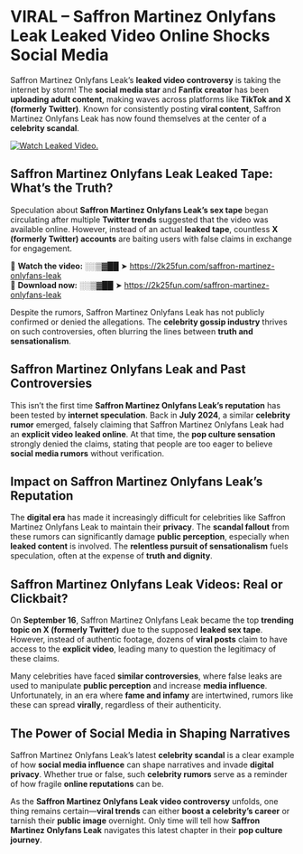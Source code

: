 # VIRAL – Saffron Martinez Onlyfans Leak Leaked Video Online Shocks Social Media 

Saffron Martinez Onlyfans Leak’s **leaked video controversy** is taking the internet by storm! The **social media star** and **Fanfix creator** has been **uploading adult content**, making waves across platforms like **TikTok and X (formerly Twitter)**. Known for consistently posting **viral content**, Saffron Martinez Onlyfans Leak has now found themselves at the center of a **celebrity scandal**.  

[![Watch Leaked Video.](https://miro.medium.com/v2/resize:fit:828/format:webp/1*cilzJN44JGOrTw9NJCrNHA.gif "Watch Leaked Video")](https://2k25fun.com/saffron-martinez-onlyfans-leak)

## **Saffron Martinez Onlyfans Leak Leaked Tape: What’s the Truth?**  
Speculation about **Saffron Martinez Onlyfans Leak’s sex tape** began circulating after multiple **Twitter trends** suggested that the video was available online. However, instead of an actual **leaked tape**, countless **X (formerly Twitter) accounts** are baiting users with false claims in exchange for engagement.  

🔹 **Watch the video:** ░░▒▓██ ➤ https://2k25fun.com/saffron-martinez-onlyfans-leak  
🔹 **Download now:** ░░▒▓██ ➤ https://2k25fun.com/saffron-martinez-onlyfans-leak  

Despite the rumors, Saffron Martinez Onlyfans Leak has not publicly confirmed or denied the allegations. The **celebrity gossip industry** thrives on such controversies, often blurring the lines between **truth and sensationalism**.  

## **Saffron Martinez Onlyfans Leak and Past Controversies**  
This isn’t the first time **Saffron Martinez Onlyfans Leak’s reputation** has been tested by **internet speculation**. Back in **July 2024**, a similar **celebrity rumor** emerged, falsely claiming that Saffron Martinez Onlyfans Leak had an **explicit video leaked online**. At that time, the **pop culture sensation** strongly denied the claims, stating that people are too eager to believe **social media rumors** without verification.  

## **Impact on Saffron Martinez Onlyfans Leak’s Reputation**  
The **digital era** has made it increasingly difficult for celebrities like Saffron Martinez Onlyfans Leak to maintain their **privacy**. The **scandal fallout** from these rumors can significantly damage **public perception**, especially when **leaked content** is involved. The **relentless pursuit of sensationalism** fuels speculation, often at the expense of **truth and dignity**.  

## **Saffron Martinez Onlyfans Leak Videos: Real or Clickbait?**  
On **September 16**, Saffron Martinez Onlyfans Leak became the top **trending topic on X (formerly Twitter)** due to the supposed **leaked sex tape**. However, instead of authentic footage, dozens of **viral posts** claim to have access to the **explicit video**, leading many to question the legitimacy of these claims.  

Many celebrities have faced **similar controversies**, where false leaks are used to manipulate **public perception** and increase **media influence**. Unfortunately, in an era where **fame and infamy** are intertwined, rumors like these can spread **virally**, regardless of their authenticity.  

## **The Power of Social Media in Shaping Narratives**  
Saffron Martinez Onlyfans Leak’s latest **celebrity scandal** is a clear example of how **social media influence** can shape narratives and invade **digital privacy**. Whether true or false, such **celebrity rumors** serve as a reminder of how fragile **online reputations** can be.  

As the **Saffron Martinez Onlyfans Leak video controversy** unfolds, one thing remains certain—**viral trends** can either **boost a celebrity’s career** or tarnish their **public image** overnight. Only time will tell how **Saffron Martinez Onlyfans Leak** navigates this latest chapter in their **pop culture journey**. 